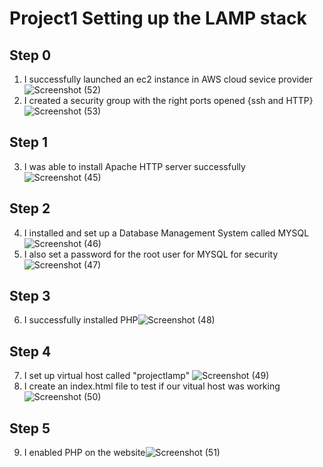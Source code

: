 # Project1 Setting up the LAMP stack
                                

## Step 0
1. I successfully launched an ec2 instance in AWS cloud sevice provider![Screenshot (52)](https://user-images.githubusercontent.com/111396874/203740490-90b69a29-80c8-4694-bcba-80863a3b32e0.png)
2. I created a security group with the right ports opened {ssh and HTTP}![Screenshot (53)](https://user-images.githubusercontent.com/111396874/203741173-93f38444-a05c-4454-be17-df9b4b4d7ba0.png)


## Step 1
3. I was able to install Apache HTTP server successfully ![Screenshot (45)](https://user-images.githubusercontent.com/111396874/203741669-6f11cbbe-95fc-4e99-88a5-7400d55875c0.png)

## Step 2
4. I installed and set up a Database Management System called MYSQL![Screenshot (46)](https://user-images.githubusercontent.com/111396874/203742413-cd2768ec-e601-45de-8f34-dbda7cde37c1.png)
5. I also set a password for the root user for MYSQL for security![Screenshot (47)](https://user-images.githubusercontent.com/111396874/203742777-c409b816-532a-4b4f-bb2d-5ee37de3cc88.png)


## Step 3
6. I successfully installed PHP![Screenshot (48)](https://user-images.githubusercontent.com/111396874/203743652-c164f084-b403-4113-8036-d768e7bea7c5.png)

## Step 4
7. I set up virtual host called "projectlamp" ![Screenshot (49)](https://user-images.githubusercontent.com/111396874/203744381-fe3be665-a672-4ebc-bba2-ae18db90f277.png)
8. I create an index.html file to test if our vitual host was working![Screenshot (50)](https://user-images.githubusercontent.com/111396874/203745377-f91707d0-f958-41c4-b732-a59a6c81d7d6.png)

## Step 5
9. I enabled PHP on the website![Screenshot (51)](https://user-images.githubusercontent.com/111396874/203745907-c60dfa8b-93f4-473a-aa46-66a057be50a6.png)
